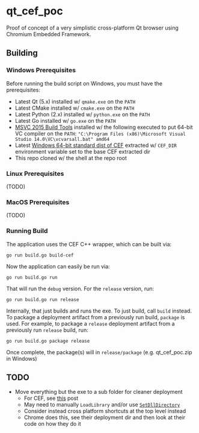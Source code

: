 
# qt_cef_poc

Proof of concept of a very simplistic cross-platform Qt browser using Chromium Embedded Framework.

## Building

### Windows Prerequisites

Before running the build script on Windows, you must have the prerequisites:

* Latest Qt (5.x) installed w/ `qmake.exe` on the `PATH`
* Latest CMake installed w/ `cmake.exe` on the `PATH`
* Latest Python (2.x) installed w/ `python.exe` on the `PATH`
* Latest Go installed w/ `go.exe` on the `PATH`
* [MSVC 2015 Build Tools](http://landinghub.visualstudio.com/visual-cpp-build-tools) installed w/ the following
  executed to put 64-bit VC compiler on the `PATH`:
  `"C:\Program Files (x86)\Microsoft Visual Studio 14.0\VC\vcvarsall.bat" amd64`
* Latest [Windows 64-bit standard dist of CEF](http://opensource.spotify.com/cefbuilds/index.html#windows64_builds)
  extracted w/ `CEF_DIR` environment variable set to the base CEF extracted dir
* This repo cloned w/ the shell at the repo root

### Linux Prerequisites

(TODO)

### MacOS Prerequisites

(TODO)

### Running Build

The application uses the CEF C++ wrapper, which can be built via:

    go run build.go build-cef

Now the application can easily be run via:

    go run build.go run

That will run the `debug` version. For the `release` version, run:

    go run build.go run release

Internally, that just builds and runs the exe. To just build, call `build` instead. To package a deployment artifact
from a previously run build, `package` is used. For example, to package a `release` deployment artifact from a
previously run `release` build, run:

    go run build.go package release

Once complete, the package(s) will in `release/package` (e.g. qt_cef_poc.zip in Windows)

## TODO

* Move everything but the exe to a sub folder for cleaner deployment
  * For CEF, see [this](http://www.magpcss.org/ceforum/viewtopic.php?f=6&t=10296) post
  * May need to manually `LoadLibrary` and/or use
    [`SetDllDirectory`](https://msdn.microsoft.com/en-us/library/windows/desktop/ms686203(v=vs.85).aspx)
  * Consider instead cross platform shortcuts at the top level instead
  * Chrome does this, see their deployment dir and then look at their code on how they do it